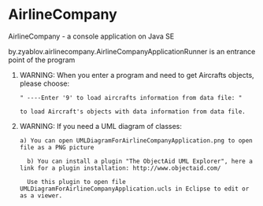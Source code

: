 # AirlineCompany
AirlineCompany - а console application on Java SE

by.zyablov.airlinecompany.AirlineCompanyApplicationRunner is an entrance point of the program
 	
   1) WARNING: When you enter a program and need to get Aircrafts objects, please choose:
   
 	      " ----Enter '9' to load aircrafts information from data file: "
        
 	      to load Aircraft's objects with data information from data file.	
 
   2) WARNING: If you need a UML diagram of classes:
   
          a) You can open UMLDiagramForAirlineCompanyApplication.png to open file as a PNG picture
         
 	        b) You can install a plugin "The ObjectAid UML Explorer", here a link for a plugin installation: http://www.objectaid.com/
         
 	        Use this plugin to open file UMLDiagramForAirlineCompanyApplication.ucls in Eclipse to edit or as a viewer.
 
 
 
